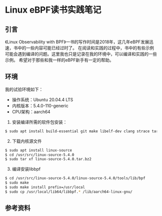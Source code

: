 # Linux eBPF读书实践笔记

## 引言
《Linux Observability with BPF》一书的写作时间是2018年，这几年eBPF发展迅速，书中的一些内容可能已经过时了。
在阅读和实践的过程中，书中的有些示例可能会遇到编译的问题。这里我也只是记录在我的环境中，可以编译和实践的一些示例。
希望对于那些和我一样的eBPF新手有一定的帮助。

## 环境

我的试验环境如下：
* 操作系统：Ubuntu 20.04.4 LTS
* 内核版本：5.4.0-110-generic
* CPU架构：aarch64

1. 安装编译所需的软件包安装：
```bash
$ sudo apt install build-essential git make libelf-dev clang strace tar bpfcc-tools linux-headers-$(uname -r)
```

2. 下载内核源文件

```bash
$ sudo apt install linux-source
$ cd /usr/src/linux-source-5.4.0
$ sudo tar xf linux-source-5.4.0.tar.bz2
```

3. 编译安装libbpf

```bash
$ cd /usr/src/linux-source-5.4.0/linux-source-5.4.0/tools/lib/bpf
$ sudo make
$ sudo make install prefix=/usr/local
$ sudo cp /usr/local/lib64/libbpf.* /lib/aarch64-linux-gnu/
```

## 参考资料
